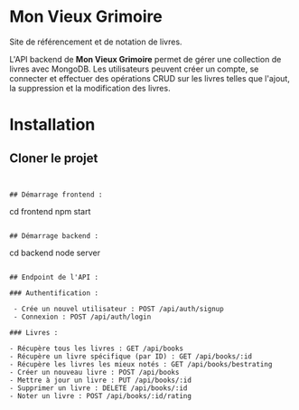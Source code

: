 # Mon Vieux Grimoire

Site de référencement et de notation de livres.

L'API backend de **Mon Vieux Grimoire** permet de gérer une collection de livres avec MongoDB. Les utilisateurs peuvent créer un compte, se connecter et effectuer des opérations CRUD sur les livres telles que l'ajout, la suppression et la modification des livres.

# Installation
## Cloner le projet 
```


## Démarrage frontend :
```
cd frontend
npm start
```

## Démarrage backend :
```
cd backend
node server
```

## Endpoint de l'API :

### Authentification :

 - Crée un nouvel utilisateur : POST /api/auth/signup
 - Connexion : POST /api/auth/login
 
### Livres :

- Récupère tous les livres : GET /api/books
- Récupère un livre spécifique (par ID) : GET /api/books/:id
- Récupère les livres les mieux notés : GET /api/books/bestrating
- Créer un nouveau livre : POST /api/books
- Mettre à jour un livre : PUT /api/books/:id
- Supprimer un livre : DELETE /api/books/:id
- Noter un livre : POST /api/books/:id/rating


